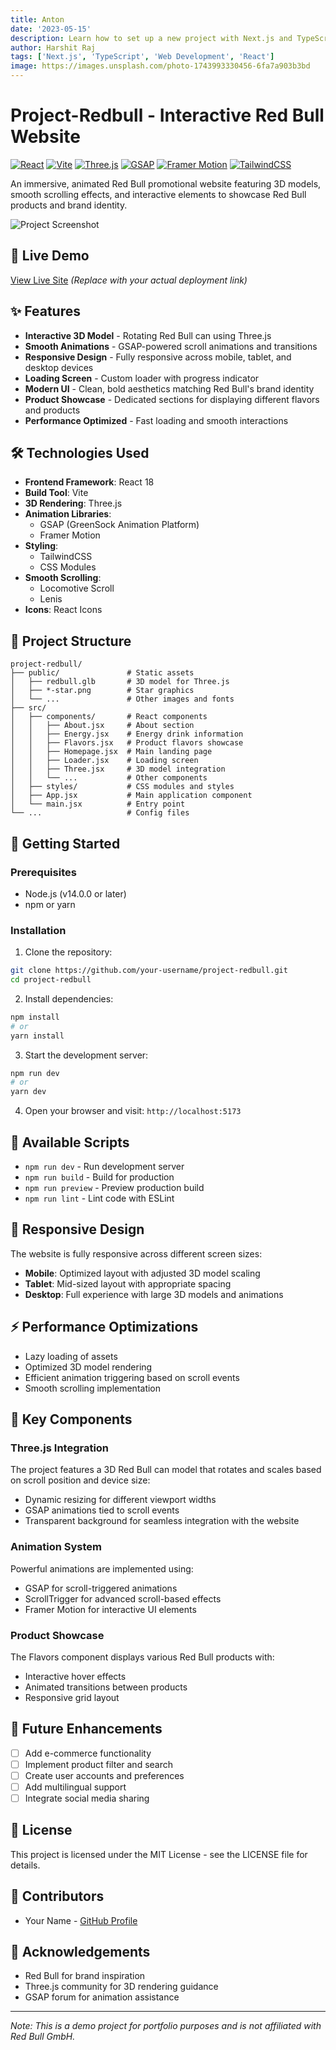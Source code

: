 ```yaml
---
title: Anton
date: '2023-05-15'
description: Learn how to set up a new project with Next.js and TypeScript for building modern web applications.
author: Harshit Raj
tags: ['Next.js', 'TypeScript', 'Web Development', 'React']
image: https://images.unsplash.com/photo-1743993330456-6fa7a903b3bd
---
```


# Project-Redbull - Interactive Red Bull Website

[![React](https://img.shields.io/badge/React-18.2.0-61DAFB?style=flat-square&logo=react)](https://reactjs.org/)
[![Vite](https://img.shields.io/badge/Vite-5.2.0-646CFF?style=flat-square&logo=vite)](https://vitejs.dev/)
[![Three.js](https://img.shields.io/badge/Three.js-0.164.1-black?style=flat-square&logo=three.js)](https://threejs.org/)
[![GSAP](https://img.shields.io/badge/GSAP-3.12.5-88CE02?style=flat-square&logo=greensock)](https://greensock.com/gsap/)
[![Framer Motion](https://img.shields.io/badge/Framer_Motion-11.2.12-0055FF?style=flat-square&logo=framer)](https://www.framer.com/motion/)
[![TailwindCSS](https://img.shields.io/badge/TailwindCSS-3.4.3-38B2AC?style=flat-square&logo=tailwind-css)](https://tailwindcss.com/)

An immersive, animated Red Bull promotional website featuring 3D models, smooth scrolling effects, and interactive elements to showcase Red Bull products and brand identity.

![Project Screenshot](public/redbull-1.png)

## 🔴 Live Demo

[View Live Site](https://your-demo-link-here.com) *(Replace with your actual deployment link)*

## ✨ Features

- **Interactive 3D Model** - Rotating Red Bull can using Three.js
- **Smooth Animations** - GSAP-powered scroll animations and transitions
- **Responsive Design** - Fully responsive across mobile, tablet, and desktop devices
- **Loading Screen** - Custom loader with progress indicator
- **Modern UI** - Clean, bold aesthetics matching Red Bull's brand identity
- **Product Showcase** - Dedicated sections for displaying different flavors and products
- **Performance Optimized** - Fast loading and smooth interactions

## 🛠️ Technologies Used

- **Frontend Framework**: React 18
- **Build Tool**: Vite
- **3D Rendering**: Three.js
- **Animation Libraries**:
  - GSAP (GreenSock Animation Platform)
  - Framer Motion
- **Styling**:
  - TailwindCSS
  - CSS Modules
- **Smooth Scrolling**:
  - Locomotive Scroll
  - Lenis
- **Icons**: React Icons

## 🧩 Project Structure

```
project-redbull/
├── public/               # Static assets
│   ├── redbull.glb       # 3D model for Three.js
│   ├── *-star.png        # Star graphics 
│   └── ...               # Other images and fonts
├── src/
│   ├── components/       # React components
│   │   ├── About.jsx     # About section
│   │   ├── Energy.jsx    # Energy drink information
│   │   ├── Flavors.jsx   # Product flavors showcase
│   │   ├── Homepage.jsx  # Main landing page
│   │   ├── Loader.jsx    # Loading screen
│   │   ├── Three.jsx     # 3D model integration
│   │   └── ...           # Other components
│   ├── styles/           # CSS modules and styles
│   ├── App.jsx           # Main application component
│   └── main.jsx          # Entry point
└── ...                   # Config files
```

## 🚀 Getting Started

### Prerequisites

- Node.js (v14.0.0 or later)
- npm or yarn

### Installation

1. Clone the repository:

```bash
git clone https://github.com/your-username/project-redbull.git
cd project-redbull
```

2. Install dependencies:

```bash
npm install
# or
yarn install
```

3. Start the development server:

```bash
npm run dev
# or
yarn dev
```

4. Open your browser and visit: `http://localhost:5173`

## 🔧 Available Scripts

- `npm run dev` - Run development server
- `npm run build` - Build for production
- `npm run preview` - Preview production build
- `npm run lint` - Lint code with ESLint

## 📱 Responsive Design

The website is fully responsive across different screen sizes:
- **Mobile**: Optimized layout with adjusted 3D model scaling
- **Tablet**: Mid-sized layout with appropriate spacing
- **Desktop**: Full experience with large 3D models and animations

## ⚡ Performance Optimizations

- Lazy loading of assets
- Optimized 3D model rendering
- Efficient animation triggering based on scroll events
- Smooth scrolling implementation

## 🌟 Key Components

### Three.js Integration

The project features a 3D Red Bull can model that rotates and scales based on scroll position and device size:

- Dynamic resizing for different viewport widths
- GSAP animations tied to scroll events
- Transparent background for seamless integration with the website

### Animation System

Powerful animations are implemented using:
- GSAP for scroll-triggered animations
- ScrollTrigger for advanced scroll-based effects
- Framer Motion for interactive UI elements

### Product Showcase

The Flavors component displays various Red Bull products with:
- Interactive hover effects
- Animated transitions between products
- Responsive grid layout

## 🔮 Future Enhancements

- [ ] Add e-commerce functionality
- [ ] Implement product filter and search
- [ ] Create user accounts and preferences
- [ ] Add multilingual support
- [ ] Integrate social media sharing

## 📜 License

This project is licensed under the MIT License - see the LICENSE file for details.

## 👥 Contributors

- Your Name - [GitHub Profile](https://github.com/your-username)

## 🙏 Acknowledgements

- Red Bull for brand inspiration
- Three.js community for 3D rendering guidance
- GSAP forum for animation assistance

---

*Note: This is a demo project for portfolio purposes and is not affiliated with Red Bull GmbH.*
